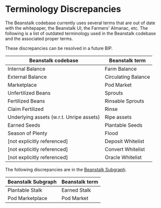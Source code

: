# Terminology Discrepancies

The Beanstalk codebase currently uses several terms that are out of date with the whitepaper, the Beanstalk UI, the Farmers' Almanac, etc. The following is a list of outdated terminology used in the Beanstalk codebase and the associated proper terms.

These discrepancies can be resolved in a future BIP.

| Beanstalk codebase                       | Beanstalk term      |
| ---------------------------------------- | ------------------- |
| Internal Balance                         | Farm Balance        |
| External Balance                         | Circulating Balance |
| Marketplace                              | Pod Market          |
| Unfertilized Beans                       | Sprouts             |
| Fertilized Beans                         | Rinsable Sprouts    |
| Claim Fertilized                         | Rinse               |
| Underlying assets (w.r.t. Unripe assets) | Ripe assets         |
| Earned Seeds                             | Plantable Seeds     |
| Season of Plenty                         | Flood               |
| \[not explicitly referenced]             | Deposit Whitelist   |
| \[not explicitly referenced]             | Convert Whitelist   |
| \[not explicitly referenced]             | Oracle Whitelist    |

The following discrepancies are in the [Beanstalk Subgraph](../subgraph/overview.md).

| Beanstalk Subgraph | Beanstalk term |
| ------------------ | -------------- |
| Plantable Stalk    | Earned Stalk   |
| Pod Marketplace    | Pod Market     |
